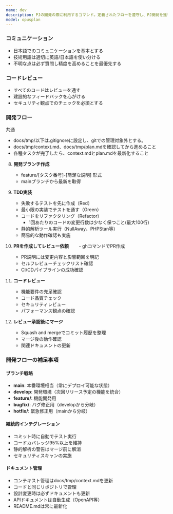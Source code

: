 ```yaml
---
name: dev
description: PJの開発の際に利用するコマンド。定義されたフローを遵守し、PJ開発を進行する 
model: opusplan
---
```



### コミュニケーション
- 日本語でのコミュニケーションを基本とする
- 技術用語は適切に英語/日本語を使い分ける
- 不明な点は必ず質問し精度を高めることを最優先する

### コードレビュー
- すべてのコードはレビューを通す
- 建設的なフィードバックを心がける
- セキュリティ観点でのチェックを必須とする

### 開発フロー
共通
- docs/tmp/以下は.gitignoreに設定し、gitでの管理対象外とする。
- docs/tmp/context.md、docs/tmp/plan.mdを確認してから進めること
- 各種タスクが完了したら、context.mdとplan.mdを最新化すること

8. **開発ブランチ作成**
   - feature/[タスク番号]-[簡潔な説明] 形式
   - mainブランチから最新を取得

9. **TDD実装**
   - 失敗するテストを先に作成（Red）
   - 最小限の実装でテストを通す（Green）
   - コードをリファクタリング（Refactor）
     - 1回あたりのコードの変更行数は少なく保つこと(最大100行)
   - 静的解析ツール実行（NullAway、PHPStan等）
   - 簡易的な動作確認も実施

10. **PRを作成してレビュー依頼**
　　- ghコマンドでPR作成
    - PR説明には変更内容と影響範囲を明記
    - セルフレビューチェックリスト確認
    - CI/CDパイプラインの成功確認

11. **コードレビュー**
    - 機能要件の充足確認
    - コード品質チェック
    - セキュリティレビュー
    - パフォーマンス観点の確認

12. **レビュー承認後にマージ**
    - Squash and mergeでコミット履歴を整理
    - マージ後の動作確認
    - 関連ドキュメントの更新

### 開発フローの補足事項

#### ブランチ戦略
- **main**: 本番環境相当（常にデプロイ可能な状態）
- **develop**: 開発環境（次回リリース予定の機能を統合）
- **feature/**: 機能開発用
- **bugfix/**: バグ修正用（developから分岐）
- **hotfix/**: 緊急修正用（mainから分岐）

#### 継続的インテグレーション
- コミット時に自動でテスト実行
- コードカバレッジ95%以上を維持
- 静的解析の警告はマージ前に解消
- セキュリティスキャンの実施

#### ドキュメント管理
- コンテキスト管理はdocs/tmp/context.mdを更新
- コードと同じリポジトリで管理
- 設計変更時は必ずドキュメントも更新
- APIドキュメントは自動生成（OpenAPI等）
- README.mdは常に最新化
